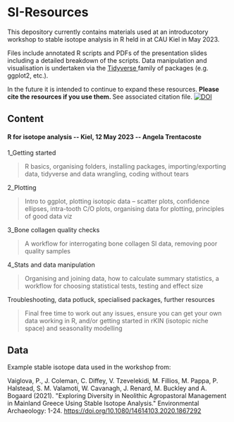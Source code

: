 # SI-Resources
This depository currently contains materials used at an introducotory workshop to stable isotope analysis in R held in at CAU Kiel in May 2023. <p>
Files include annotated R scripts and PDFs of the presentation slides including a detailed breakdown of the scripts. Data manipulation and visualisation is undertaken via the <a href = "https://www.tidyverse.org/"> Tidyverse  </a> family of packages (e.g. ggplot2, etc.). <p>
In the future it is intended to continue to expand these resources.
<b> Please cite the resources if you use them. </b> See associated citation file. <a href="https://zenodo.org/badge/latestdoi/682499042"><img src="https://zenodo.org/badge/682499042.svg" alt="DOI"></a>



## Content
#### R for isotope analysis -- Kiel, 12 May 2023 -- Angela Trentacoste
1_Getting started
> R basics, organising folders, installing packages, importing/exporting data, tidyverse and data wrangling, coding without tears

2_Plotting
>Intro to ggplot, plotting isotopic data – scatter plots, confidence ellipses, intra-tooth C/O plots, organising data for plotting, principles of good data viz

3_Bone collagen quality checks
> A workflow for interrogating bone collagen SI data, removing poor quality samples 

4_Stats and data manipulation
> Organising and joining data, how to calculate summary statistics, a workflow for choosing statistical tests, testing and effect size

Troubleshooting, data potluck, specialised packages, further resources
> Final free time to work out any issues, ensure you can get your own data working in R, and/or getting started in rKIN (isotopic niche space) and seasonality modelling

## Data
Example stable isotope data used in the workshop from: <p>
Vaiglova, P., J. Coleman, C. Diffey, V. Tzevelekidi, M. Fillios, M. Pappa, P. Halstead, S. M. Valamoti, W. Cavanagh, J. Renard, M. Buckley and A. Bogaard (2021). "Exploring Diversity in Neolithic Agropastoral Management in Mainland Greece Using Stable Isotope Analysis." Environmental Archaeology: 1-24. https://doi.org/10.1080/14614103.2020.1867292

